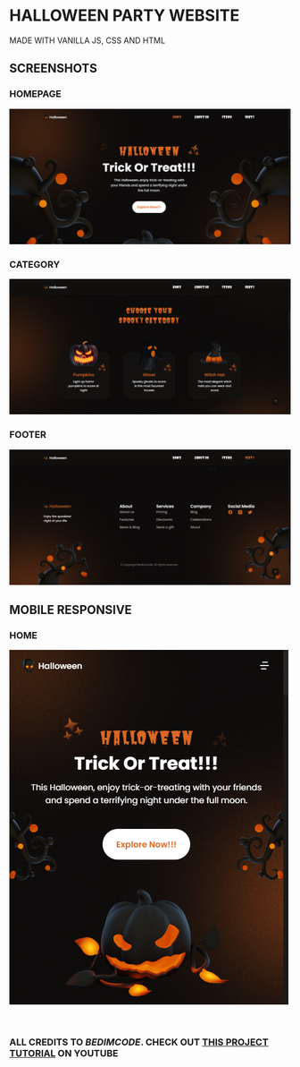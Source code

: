 # HALLOWEEN PARTY WEBSITE

MADE WITH VANILLA JS, CSS AND HTML
## SCREENSHOTS

### HOMEPAGE
![homepage](./assets/project_screenshot/halloween-home.png)


### CATEGORY
![category](./assets/project_screenshot/halloween-category.png)

### FOOTER
![items](./assets/project_screenshot/halloween-footer.png)

## MOBILE RESPONSIVE

### HOME
![items](./assets/project_screenshot/halloween-mobile-home.png)

<br />

### ALL CREDITS TO **_BEDIMCODE_**. CHECK OUT [THIS PROJECT TUTORIAL](https://www.youtube.com/watch?v=TBEOARNn2Gc) ON YOUTUBE

